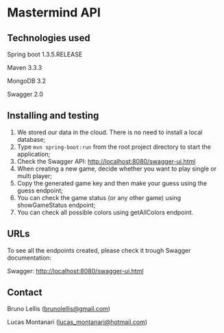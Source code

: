 
# Mastermind API

## Technologies used
Spring boot 1.3.5.RELEASE

Maven 3.3.3

MongoDB 3.2

Swagger 2.0
  
## Installing and testing
1. We stored our data in the cloud. There is no need to install a local database;
2. Type `mvn spring-boot:run` from the root project directory to start the application;
3. Check the Swagger API: [http://localhost:8080/swagger-ui.html](http://localhost:8080/swagger-ui.html)
4. When creating a new game, decide whether you want to play single or multi player;
5. Copy the generated game key and then make your guess using the guess endpoint;
6. You can check the game status (or any other game) using showGameStatus endpoint;
7. You can check all possible colors using getAllColors endpoint.

## URLs
To see all the endpoints created, please check it trough Swagger documentation:

Swagger: [http://localhost:8080/swagger-ui.html](http://localhost:8080/swagger-ui.html)

## Contact
Bruno Lellis (brunolellis@gmail.com)

Lucas Montanari (lucas_montanari@hotmail.com)
